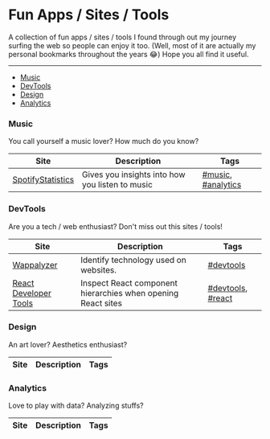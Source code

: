 # Fun Apps / Sites / Tools
A collection of fun apps / sites / tools I found through out my journey surfing the web so people can enjoy it too.
(Well, most of it are actually my personal bookmarks throughout the years 😂)
Hope you all find it useful.
___

- [Music](#music)
- [DevTools](#devtools)
- [Design](#design)
- [Analytics](#analytics)

### Music
You call yourself a music lover? How much do you know?

Site | Description | Tags
|---|---|---|
| [SpotifyStatistics](https://spotifystatistics.com)| Gives you insights into how you listen to music | [#music](#music), [#analytics](#analytics)|

### DevTools
Are you a tech / web enthusiast? Don't miss out this sites / tools!

Site | Description | Tags
|---|---|---|
| [Wappalyzer](https://www.wappalyzer.com/)| Identify technology used on websites. | [#devtools](#devtools) |
| [React Developer Tools](https://chrome.google.com/webstore/detail/react-developer-tools/fmkadmapgofadopljbjfkapdkoienihi?hl=en) | Inspect React component hierarchies when opening React sites | [#devtools](#devtools), [#react](#react) | 

### Design
An art lover? Aesthetics enthusiast? 

Site | Description | Tags
|---|---|---|


### Analytics
Love to play with data? Analyzing stuffs? 

Site | Description | Tags
|---|---|---|
